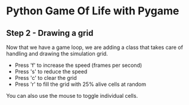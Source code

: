 # Python Game Of Life with Pygame
## Step 2 - Drawing a grid

Now that we have a game loop, we are adding a class 
that takes care of handling and drawing the simulation
grid.

- Press 'f' to increase the speed (frames per second)
- Press 's' to reduce the speed
- Press 'c' to clear the grid
- Press 'r' to fill the grid with 25% alive cells at random

You can also use the mouse to toggle individual cells.
